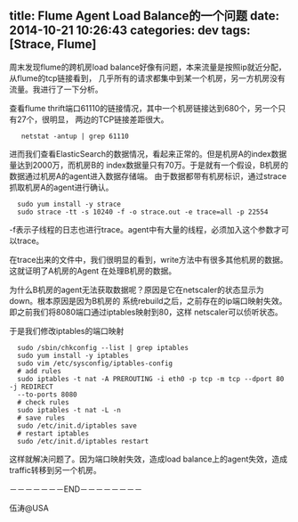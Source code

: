 title: Flume Agent Load Balance的一个问题
date: 2014-10-21 10:26:43
categories: dev
tags: [Strace, Flume]
---

周末发现flume的跨机房load balance好像有问题，本来流量是按照ip就近分配，从flume的tcp链接看到，
几乎所有的请求都集中到某一个机房，另一方机房没有流量。我进行了一下分析。

查看flume thrift端口61110的链接情况，其中一个机房链接达到680个，另一个只有27个，很明显，
两边的TCP链接差距很大。
```shell
   netstat -antup | grep 61110
```

进而我们查看ElasticSearch的数据情况，看起来正常的。但是机房A的index数据量达到2000万，而机房B的
index数据量只有70万。于是就有一个假设，B机房的数据通过机房A的agent进入数据存储端。
由于数据都带有机房标识，通过strace抓取机房A的agent进行确认。
```shell
  sudo yum install -y strace
  sudo strace -tt -s 10240 -f -o strace.out -e trace=all -p 22554
```
-f表示子线程的日志也进行trace。agent中有大量的线程，必须加入这个参数才可以trace。

在trace出来的文件中，我们很明显的看到，write方法中有很多其他机房的数据。这就证明了A机房的Agent
在处理B机房的数据。

为什么B机房的agent无法获取数据呢？原因是它在netscaler的状态显示为down。根本原因是因为B机房的
系统rebuild之后，之前存在的ip端口映射失效。即之前我们将8080端口通过iptables映射到80，这样
netscaler可以侦听状态。

于是我们修改iptables的端口映射
```shell
  sudo /sbin/chkconfig --list | grep iptables
  sudo yum install -y iptables
  sudo vim /etc/sysconfig/iptables-config
  # add rules
  sudo iptables -t nat -A PREROUTING -i eth0 -p tcp -m tcp --dport 80 -j REDIRECT
  --to-ports 8080
  # check rules
  sudo iptables -t nat -L -n
  # save rules
  sudo /etc/init.d/iptables save
  # restart iptables
  sudo /etc/init.d/iptables restart
```

这样就解决问题了。因为端口映射失效，造成load balance上的agent失效，造成traffic转移到另一个机房。


－－－－－－－END－－－－－－－－

伍涛@USA
